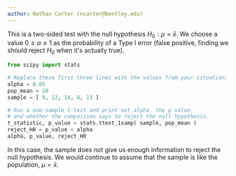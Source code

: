 ```yaml
---
author: Nathan Carter (ncarter@bentley.edu)
---
```


This is a two-sided test with the null hypothesis $H_0:\mu=\bar x$.
We choose a value $0\leq\alpha\leq1$ as the probability of a Type I error
(false positive, finding we should reject $H_0$ when it's actually true).

```python
from scipy import stats

# Replace these first three lines with the values from your situation.
alpha = 0.05
pop_mean = 10
sample = [ 9, 12, 14, 8, 13 ]

# Run a one-sample t-test and print out alpha, the p value,
# and whether the comparison says to reject the null hypothesis.
t_statistic, p_value = stats.ttest_1samp( sample, pop_mean )
reject_H0 = p_value < alpha
alpha, p_value, reject_H0
```

In this case, the sample does not give us enough information to reject
the null hypothesis.  We would continue to assume that the sample is like
the population, $\mu=\bar x$.
